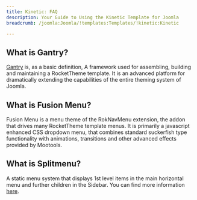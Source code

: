 ```yaml
---
title: Kinetic: FAQ
description: Your Guide to Using the Kinetic Template for Joomla
breadcrumb: /joomla:Joomla/!templates:Templates/!kinetic:Kinetic

---
```


What is Gantry?
-----
[Gantry][gantry] is, as a basic definition, A framework used for assembling, building and maintaining a RocketTheme template. It is an advanced platform for dramatically extending the capabilities of the entire theming system of Joomla.

What is Fusion Menu?
-----
Fusion Menu is a menu theme of the RokNavMenu extension, the addon that drives many RocketTheme template menus. It is primarily a javascript enhanced CSS dropdown menu, that combines standard suckerfish type functionality with animations, transitions and other advanced effects provided by Mootools.

What is Splitmenu?
-----
A static menu system that displays 1st level items in the main horizontal menu and further children in the Sidebar. You can find more information [here][splitmenu].

[gantry]: http://gantry-framework.org/
[features]: http://demo.rockettheme.com/joomla-Templates/kinetic/features
[font]: http://www.fontsquirrel.com/fonts/ubuntu
[forum]: http://www.rockettheme.com/forum/joomla-template-kinetic/
[dropdown]: http://demo.rockettheme.com/joomla-Templates/kinetic/features/menu-options
[splitmenu]: http://demo.rockettheme.com/joomla-Templates/kinetic/features/menu-options
[extensions]: http://demo.rockettheme.com/joomla-Templates/kinetic/features/extensions

